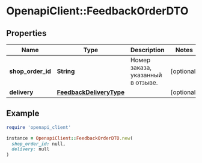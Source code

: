 # OpenapiClient::FeedbackOrderDTO

## Properties

| Name | Type | Description | Notes |
| ---- | ---- | ----------- | ----- |
| **shop_order_id** | **String** | Номер заказа, указанный в отзыве. | [optional] |
| **delivery** | [**FeedbackDeliveryType**](FeedbackDeliveryType.md) |  | [optional] |

## Example

```ruby
require 'openapi_client'

instance = OpenapiClient::FeedbackOrderDTO.new(
  shop_order_id: null,
  delivery: null
)
```

